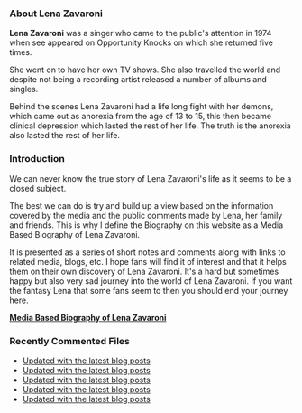 ### About Lena Zavaroni

<p><strong>Lena Zavaroni</strong> was a singer who came to the public's attention in 1974 when see appeared on Opportunity Knocks on which she returned five times.</p>

<p>She went on to have her own TV shows. She also travelled the world and despite not being a recording artist released a number of albums and singles.</p>

<p>Behind the scenes Lena Zavaroni had a life long fight with her demons, which came out as anorexia from the age of 13 to 15, this then became clinical depression which lasted the rest of her life. The truth is the anorexia also lasted the rest of her life.</p>

### Introduction

<p>We can never know the true story of Lena Zavaroni's life as it seems to be a closed subject.</p>

<p>The best we can do is try and build up a view based on the information covered by the media and the public comments made by Lena, her family and friends. This is why I define the Biography on this website as a Media Based Biography of Lena Zavaroni.</p>

<p>It is presented as a series of short notes and comments along with links to related media, blogs, etc. I hope fans will find it of interest and that it helps them on their own discovery of Lena Zavaroni. It's a hard but sometimes happy but also very sad journey into the world of Lena Zavaroni. If you want the fantasy Lena that some fans seem to then you should end your journey here.</p>

<a href="https://fanzoflenazavaroni.github.io/biography/lena-zavaroni/"><strong>Media Based Biography of Lena Zavaroni</strong></a>

### Recently Commented Files

<!-- BLOG-POST-LIST:START -->
- [Updated with the latest blog posts](https://github.com/FanzOfLenaZavaroni/fanzoflenazavaroni.github.io/commit/a2e6b15956edcecd13a15ae1ae3eedfe5540e36b)
- [Updated with the latest blog posts](https://github.com/FanzOfLenaZavaroni/fanzoflenazavaroni.github.io/commit/cb704fa17a43f0b18e41aa612021df68360fd4b2)
- [Updated with the latest blog posts](https://github.com/FanzOfLenaZavaroni/fanzoflenazavaroni.github.io/commit/e55a4f96e15bf35daf17257126fe476ba18493cb)
- [Updated with the latest blog posts](https://github.com/FanzOfLenaZavaroni/fanzoflenazavaroni.github.io/commit/803b9214349672591bb493e868f15aa4ae6565cd)
- [Updated with the latest blog posts](https://github.com/FanzOfLenaZavaroni/fanzoflenazavaroni.github.io/commit/cd8daa85073801e45821944c8f329f7fe7e766de)
<!-- BLOG-POST-LIST:END -->
